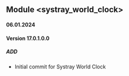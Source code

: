 ## Module <systray_world_clock>

#### 06.01.2024
#### Version 17.0.1.0.0
##### ADD
- Initial commit for Systray World Clock
